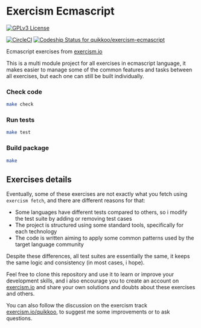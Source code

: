 Exercism Ecmascript
===================

[![GPLv3 License](http://img.shields.io/badge/license-GPLv3-blue.svg)](https://www.gnu.org/copyleft/gpl.html)

[![CircleCI](https://circleci.com/gh/quikkoo/exercism-ecmascript.svg?style=svg)](https://circleci.com/gh/quikkoo/exercism-ecmascript)
[![Codeship Status for quikkoo/exercism-ecmascript](https://app.codeship.com/projects/8edf7dc0-31da-0135-e408-1ea8450bdbc1/status?branch=master)](https://app.codeship.com/projects/225909)

Ecmascript exercises from [exercism.io](http://exercism.io/)

This is a multi module project for all exercises in ecmascript language,
it makes easier to manage some of the common features and tasks between all exercises,
but each one can still be built individually.

### Check code

```sh
make check
```

### Run tests

```sh
make test
```

### Build package

```sh
make
```


Exercises details
-----------------

Eventually, some of these exercises are not exactly what you fetch using 
`exercism fetch`, and there are different reasons for that:

- Some languages have different tests compared to others, 
  so i modify the test suite by adding or removing test cases
- The project is structured using some standard tools, 
  specifically for each technology
- The code is written aiming to apply some common patterns
  used by the target language community

Despite these differences, all test suites are essentially the same, it keeps 
the same logic and consistency (in most cases, i hope).

Feel free to clone this repository and use it to learn or improve your 
development skills, and i also encourage you to create an account on 
[exercism.io](http://exercism.io/)
and share your own solutions and doubts about these exercises and others.

You can also follow the discussion on the exercism track 
[exercism.io/quikkoo](http://exercism.io/quikkoo), 
to suggest me some improvements or to ask questions.
